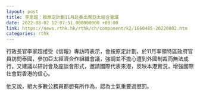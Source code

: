 ```yaml
---
layout: post
title: 李家超：按原定計劃11月赴泰出席亞太經合會議
date: 2022-08-02 12:07:51.000000000 +08:00
link: https://news.rthk.hk/rthk/ch/component/k2/1660485-20220802.htm
categories: rthk
---
```


行政長官李家超接受《信報》專訪時表示，會按原定計劃，於11月率領特區政府官員訪問泰國，參加亞太經濟合作組織會議，強調並不擔心遭到外國制裁而無法成行，又建議以研討會及座談會形式，邀請國際代表來港，反映本港實況，增強國際社會對香港的信心。

他又說，絕大多數公務員都想有所作為，認為士氣重要過懲罰。
